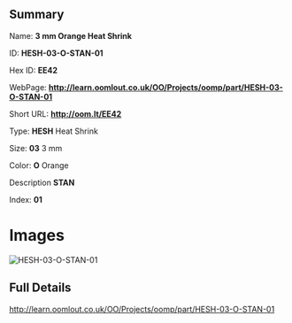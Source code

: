 

## Summary
 
Name: __3 mm Orange Heat Shrink__

ID: __HESH-03-O-STAN-01__

Hex ID: __EE42__

WebPage: __http://learn.oomlout.co.uk/OO/Projects/oomp/part/HESH-03-O-STAN-01__

Short URL: __http://oom.lt/EE42__


Type: __HESH__ Heat Shrink 

Size: __03__ 3 mm 

Color: __O__ Orange 

Description __STAN__  

Index: __01__


# Images
![HESH-03-O-STAN-01](http://oomlout.com/oomp-gen/parts/HESH-03-O-STAN-01/HESH-03-O-STAN-01_420.jpg)



## Full Details

 http://learn.oomlout.co.uk/OO/Projects/oomp/part/HESH-03-O-STAN-01














